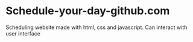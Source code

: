 # Schedule-your-day-github.com
Scheduling website made with html, css and javascript. Can interact with user interface
